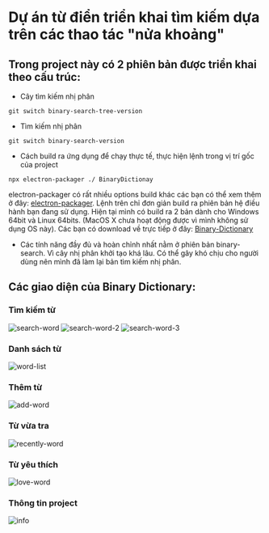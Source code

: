 # Dự án từ điển triển khai tìm kiếm dựa trên các thao tác "nửa khoảng"

## Trong project này có 2 phiên bản được triển khai theo cấu trúc: 
* Cây tìm kiếm nhị phân
```
git switch binary-search-tree-version
```
* Tìm kiếm nhị phân
```
git switch binary-search-version
```
* Cách build ra ứng dụng để chạy thực tế, thực hiện lệnh trong vị trí gốc của project
```
npx electron-packager ./ BinaryDictionay
```
electron-packager có rất nhiều options build khác các bạn có thể xem thêm ở đây: [electron-packager](https://github.com/electron/electron-packager). Lệnh trên chỉ đơn giản build ra phiên bản hệ điều hành bạn đang sử dụng. Hiện tại mình có build ra 2 bản dành cho Windows 64bit và Linux 64bits. (MacOS X chưa hoạt động được vì mình không sử dụng OS này). Các bạn có download về trực tiếp ở đây:
[Binary-Dictionary](https://github.com/leephan2k1/binary-dict-host)

* Các tính năng đầy đủ và hoàn chỉnh nhất nằm ở phiên bản binary-search. Vì cây nhị phân khởi tạo khá lâu. Có thể gây khó chịu cho người dùng nên mình đã làm lại bản tìm kiếm nhị phân.

## Các giao diện của Binary Dictionary:

### Tìm kiếm từ
![search-word](https://i.imgur.com/hRDKNLg.png)
![search-word-2](https://i.imgur.com/lsg904h.png)
![search-word-3](https://i.imgur.com/INRQbn1.png)
### Danh sách từ
![word-list](https://i.imgur.com/fW87Cfl.png)
### Thêm từ
![add-word](https://i.imgur.com/aUnBxL1.png)
### Từ vừa tra
![recently-word](https://i.imgur.com/0uRUgli.png)
### Từ yêu thích
![love-word](https://i.imgur.com/DLcDFrU.png)
### Thông tin project
![info](https://i.imgur.com/0Iicr7Z.png)